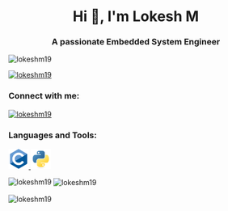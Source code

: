 <h1 align="center">Hi 👋, I'm Lokesh M</h1>
<h3 align="center">A passionate Embedded System Engineer</h3>

<p align="left"> <img src="https://komarev.com/ghpvc/?username=lokeshm19&label=Profile%20views&color=0e75b6&style=flat" alt="lokeshm19" /> </p>

<p align="left"> <a href="https://github.com/ryo-ma/github-profile-trophy"><img src="https://github-profile-trophy.vercel.app/?username=lokeshm19" alt="lokeshm19" /></a> </p>

<h3 align="left">Connect with me:</h3>
<p align="left">
<a href="https://instagram.com/lokeshm.19" target="blank"><img align="center" src="https://raw.githubusercontent.com/rahuldkjain/github-profile-readme-generator/master/src/images/icons/Social/instagram.svg" alt="lokeshm19" height="30" width="40" /></a>
</p>

<h3 align="left">Languages and Tools:</h3>
<p align="left"> <a href="https://www.cprogramming.com/" target="_blank" rel="noreferrer"> <img src="https://raw.githubusercontent.com/devicons/devicon/master/icons/c/c-original.svg" alt="c" width="40" height="40"/> </a> <a href="https://www.python.org" target="_blank" rel="noreferrer"> <img src="https://raw.githubusercontent.com/devicons/devicon/master/icons/python/python-original.svg" alt="python" width="40" height="40"/> </a> </p>

<p><img align="left" src="https://github-readme-stats.vercel.app/api/top-langs?username=lokeshm19&show_icons=true&locale=en&layout=compact" alt="lokeshm19" /></p>

<p>&nbsp;<img align="center" src="https://github-readme-stats.vercel.app/api?username=lokeshm19&show_icons=true&locale=en" alt="lokeshm19" /></p>

<p><img align="center" src="https://github-readme-streak-stats.herokuapp.com/?user=lokeshm19&" alt="lokeshm19" /></p>
